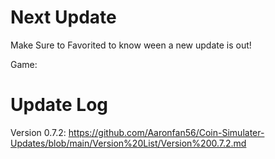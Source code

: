 # Next Update

Make Sure to Favorited to know ween a new update is out!

Game: 

# Update Log

 Version 0.7.2: https://github.com/Aaronfan56/Coin-Simulater-Updates/blob/main/Version%20List/Version%200.7.2.md
